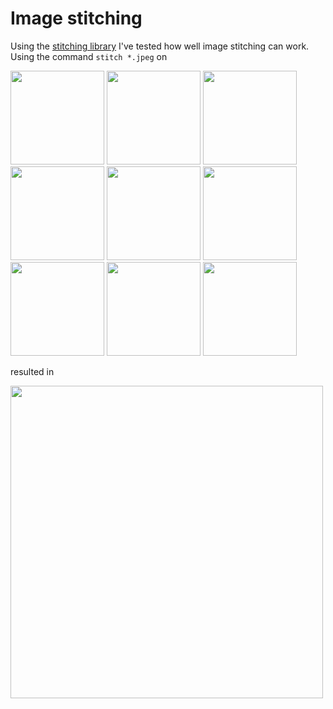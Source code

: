 # Image stitching

Using the [stitching library](https://github.com/OpenStitching/stitching) I've tested how well image stitching can work. Using the command `stitch *.jpeg` on

<image src="WhatsApp Image 2025-02-03 at 16.53.17.jpeg" width="150" />
<image src="WhatsApp Image 2025-02-03 at 16.53.17 (1).jpeg" width="150" />
<image src="WhatsApp Image 2025-02-03 at 16.53.17 (2).jpeg" width="150" />
<image src="WhatsApp Image 2025-02-03 at 16.53.17 (3).jpeg" width="150" />
<image src="WhatsApp Image 2025-02-03 at 16.53.17 (4).jpeg" width="150" />
<image src="WhatsApp Image 2025-02-03 at 16.53.18.jpeg" width="150" />
<image src="WhatsApp Image 2025-02-03 at 16.53.18 (1).jpeg" width="150" />
<image src="WhatsApp Image 2025-02-03 at 16.53.18 (2).jpeg" width="150" />
<image src="WhatsApp Image 2025-02-03 at 16.53.18 (3).jpeg" width="150" />

resulted in

<image src="result.jpg" width="500" />